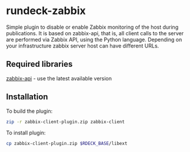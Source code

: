 # rundeck-zabbix
Simple plugin to disable or enable Zabbix monitoring of the host during publications. 
It is based on zabbix-api, that is, all client calls to the server are performed via Zabbix API, using the Python language.
Depending on your infrastructure zabbix server host can have different URLs. 


## Required libraries

[zabbix-api](https://pypi.org/project/zabbix-api/) - use the latest available version 


## Installation
To build the plugin:

```bash
zip -r zabbix-client-plugin.zip zabbix-client
```

To install plugin: 

```bash
cp zabbix-client-plugin.zip $RDECK_BASE/libext
```

